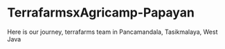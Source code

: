 # TerrafarmsxAgricamp-Papayan
Here is our journey, terrafarms team in Pancamandala, Tasikmalaya, West Java
